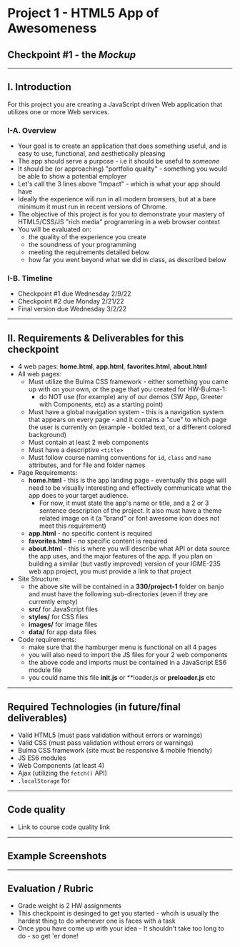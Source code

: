 # Project 1 - HTML5 App of Awesomeness
## Checkpoint #1 - the *Mockup*

<hr>

## I. Introduction

For this project you are creating a JavaScript driven Web application that utilizes one or more Web services.


### I-A. Overview 
- Your goal is to create an application that does something useful, and is easy to use, functional, and aesthetically pleasing
- The app should serve a purpose - i.e it should be useful to *someone*
- It should be (or approaching) "portfolio quality" - something you would be able to show a potential employer
- Let's call the 3 lines above "Impact" - which is what your app should have
- Ideally the experience will run in all modern browsers, but at a bare minimum it must run in recent versions of Chrome.
- The objective of this project is for you to demonstrate your mastery of HTML5/CSS/JS "rich media" programming in a web browser context
- You will be evaluated on:
  - the quality of the experience you create
  - the soundness of your programming
  - meeting the requirements detailed below
  - how far you went beyond what we did in class, as described below

### I-B. Timeline

- Checkpoint #1 due Wednesday 2/9/22
- Checkpoint #2 due Monday 2/21/22
- Final version due Wednesday 3/2/22

<hr>

## II. Requirements & Deliverables for this checkpoint

- 4 web pages: **home.html**, **app.html**, **favorites.html**, **about.html**
- All web pages:
  - Must utilize the Bulma CSS framework - either something you came up with on your own, or the page that you created for HW-Bulma-1:
    - do NOT use (for example) any of our demos (SW App, Greeter with Components, etc) as a starting point)
  - Must have a global navigation system - this is a navigation system that appears on every page - and it contains a "cue" to which page the user is currently on (example - bolded text, or a different colored background)
  - Must contain at least 2 web components
  - Must have a descriptive `<title>`
  - Must follow course naming conventions for `id`, `class` and `name` attributes, and for file and folder names
- Page Requirements:
  - **home.html** - this is the app landing page - eventually this page will need to be visually interesting and effectively communicate what the app does to your target audience.
    - For now, it must state the app's name or title, and a 2 or 3 sentence description of the project. It also must have a theme related image on it (a "brand" or font awesome icon does not meet this requirement)
  - **app.html** - no specific content is required
  - **favorites.html** - no specific content is required
  - **about.html** - this is where you will describe what API or data source the app uses, and the major features of the app. If you plan on building a similar (but vastly improved) version of your IGME-235 web app project, you must provide a link to that project
- Site Structure:
  - the above site will be contained in a **330/project-1** folder on banjo and must have the following sub-directories (even if they are currently empty)
  - **src/** for JavaScript files
  - **styles/** for CSS files
  - **images/** for image files
  - **data/**  for app data files
- Code requirements:
  - make sure that the hamburger menu is functional on all 4 pages
  - you will also need to import the JS files for your 2 web components
  - the above code and imports must be contained in a JavaScript ES6 module file
  - you could name this file **init.js** or **loader.js or **preloader.js** etc


<hr>


## Required Technologies (in future/final deliverables)

- Valid HTML5 (must pass validation without errors or warnings)
- Valid CSS (must pass validation without errors or warnings)
- Bulma CSS framework (site must be responsive & mobile friendly)
- JS ES6 modules
- Web Components (at least 4)
- Ajax (utilizing the `fetch()` API)
- `.localStorage` for 


<hr>

## Code quality
- Link to course code quality link

<hr>

## Example Screenshots

<hr>

## Evaluation / Rubric

- Grade weight is 2 HW assignments
- This checkpoint is desinged to get you started - whcih is usually the hardest thing to do whenever one is faces with a task
- Once ypou have come up with your idea - It shouldn't take too long to do - so get 'er done!
